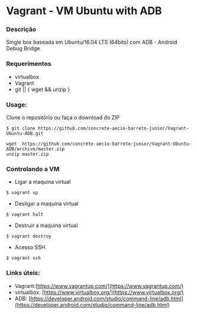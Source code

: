 # Vagrant - VM Ubuntu with ADB

### Descrição

Single box baseada em Ubuntu/16.04 LTS (64bits) com ADB - Android Debug Bridge

### Requerimentos

- virtualbox
- Vagrant
- git || { wget && unzip }

### Usage:

Clone o repositório ou faça o download do ZIP

```
$ git clone https://github.com/concrete-aecio-barreto-junior/Vagrant-Ubuntu-ADB.git
```

```
wget  https://github.com/concrete-aecio-barreto-junior/Vagrant-Ubuntu-ADB/archive/master.zip
unzip master.zip
```

### Controlando a VM

- Ligar a maquina virtual

```
$ vagrant up
```

- Desligar a maquina virtual

```
$ vagrant halt
```
- Destruir a maquina virtual

```
$ vagrant destroy
```

- Acesso SSH

```
$ vagrant ssh
```

### Links úteis:

- Vagrant:[https://www.vagrantup.com/](https://www.vagrantup.com/)
- virtualbox: [https://www.virtualbox.org/](https://www.virtualbox.org/)
- ADB: [https://developer.android.com/studio/command-line/adb.html](https://developer.android.com/studio/command-line/adb.html)
